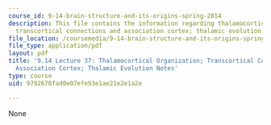 ```yaml
---
course_id: 9-14-brain-structure-and-its-origins-spring-2014
description: This file contains the information regarding thalamocortical organization;
  transcortical connections and association cortex; thalamic evolution notes
file_location: /coursemedia/9-14-brain-structure-and-its-origins-spring-2014/9792678fad0e07efe93e1ae21e2e1a2e_MIT9_14S14_Lecture37.pdf
file_type: application/pdf
layout: pdf
title: '9.14 Lecture 37: Thalamocortical Organization; Transcortical Connections and
  Association Cortex; Thalamic Evolution Notes'
type: course
uid: 9792678fad0e07efe93e1ae21e2e1a2e

---
```

None